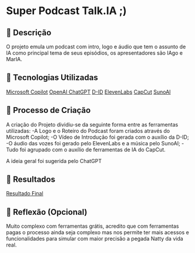 # Super Podcast Talk.IA ;)

## 📒 Descrição
O projeto emula um podcast com intro, logo e áudio que tem o assunto de IA como principal tema de seus episódios, os apresentadores são IAgo e MarIA.

## 🤖 Tecnologias Utilizadas
[Microsoft Copilot](https://www.microsoft.com/pt-br/microsoft-copilot)
[OpenAI ChatGPT](https://chatgpt.com/)
[D-ID](https://www.d-id.com/)
[ElevenLabs](https://elevenlabs.io/)
[CapCut](https://www.capcut.com/)
[SunoAI](https://suno.com/)

## 🧐 Processo de Criação
A criação do Projeto dividiu-se da seguinte forma entre as ferramentas utilizadas:
-A Logo e o Roteiro do Podcast foram criados através do Microsoft Copilot;
-O Vídeo de Introdução foi gerada com o auxílio da D-ID;
-O áudio das vozes foi gerado pelo ElevenLabs e a música pelo SunoAI;
-Tudo foi agrupado com o auxílio de ferramentas de IA do CapCut.

A ideia geral foi sugerida pelo ChatGPT

## 🚀 Resultados
[Resultado Final](https://www.capcut.com/s/CZM4ADY8BcrYPc8L/)

## 💭 Reflexão (Opcional)
Muito complexo com ferramentas grátis, acredito que com ferramentas pagas o processo ainda seja complexo mas nos permite ter mais acessos e funcionalidades para simular com maior precisão a pegada Natty da vida real.

